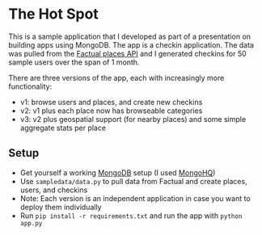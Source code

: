 # The Hot Spot

This is a sample application that I developed as part of a presentation on building apps using MongoDB. The app is a checkin application. The data was pulled from the [Factual places API](http://www.factual.com/data-apis/places) and I generated checkins for 50 sample users over the span of 1 month.

There are three versions of the app, each with increasingly more functionality:

* v1: browse users and places, and create new checkins
* v2: v1 plus each place now has browseable categories
* v3: v2 plus geospatial support (for nearby places) and some simple aggregate stats per place

## Setup

* Get yourself a working [MongoDB](http://www.mongodb.org) setup (I used [MongoHQ](http://www.mongohq.com))
* Use `sampledata/data.py` to pull data from Factual and create places, users, and checkins
* Note: Each version is an independent application in case you want to deploy them individually
* Run `pip install -r requirements.txt` and run the app with `python app.py`
